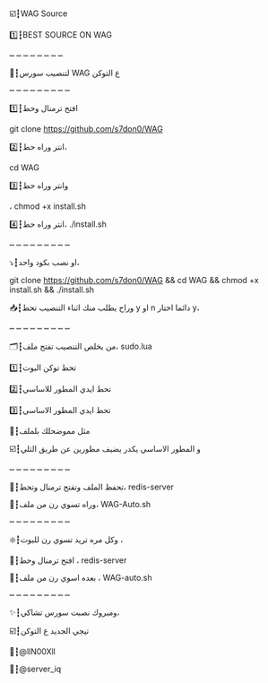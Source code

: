 ☑️┇WAG Source 

1️⃣┇BEST SOURCE ON WAG

 ┉ ┉ ┉ ┉ ┉ ┉ ┉ ┉
 
🔽┇لتنصيب سورس WAG ع التوكن 

┉ ┉ ┉ ┉ ┉ ┉ ┉ ┉ ┉ 

1️⃣┇افتح ترمنال وحط

git clone https://github.com/s7don0/WAG

2️⃣┇انتر وراه حط،

cd WAG 

3️⃣┇وانتر وراه حط

، chmod +x install.sh 

4️⃣┇انتر وراه حط، ./install.sh

┉ ┉ ┉ ┉ ┉ ┉ ┉ ┉ ┉

⤵️┇او نصب بكود واحد،

git clone https://github.com/s7don0/WAG && cd WAG && chmod +x install.sh && ./install.sh

📥┇وراح يطلب منك اثناء التنصيب تحط y او n دائما اختار y، 

┉ ┉ ┉ ┉ ┉ ┉ ┉ ┉ ┉ 

🗂┇من يخلص التنصيب تفتح ملف، sudo.lua

1️⃣┇تحط توكن البوت 

2️⃣┇تحط ايدي المطور للاساسي 

3️⃣┇تحط ايدي المطور الاساسي 

🔘┇مثل مموضحلك بلملف 

☑️┇و المطور الاساسي يكدر يضيف مطورين عن طريق التلي 

┉ ┉ ┉ ┉ ┉ ┉ ┉ ┉ ┉ 

📁┇تحفظ الملف وتفتح ترمنال وتحط، redis-server 

🔽┇وراه تسوي رن من ملف، WAG-Auto.sh 

┉ ┉ ┉ ┉ ┉ ┉ ┉ ┉ ┉ 

❇️┇وكل مره تريد تسوي رن للبوت ، 

🔽┇افتح ترمنال وحط ، redis-server 

🔽┇بعده اسوي رن من ملف ، WAG-auto.sh

┉ ┉ ┉ ┉ ┉ ┉ ┉ ┉ ┉ 

✨┇ومبروك نصبت سورس تشاكي، 

☑️┇تيجي الجديد ع التوكن 

📮┇@llN00Xll

🦁┇@server_iq




